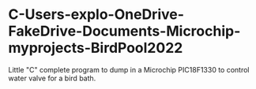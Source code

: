 # C-Users-explo-OneDrive-FakeDrive-Documents-Microchip-myprojects-BirdPool2022
Little "C" complete program to dump in a Microchip PIC18F1330 to control water valve for a bird bath.
